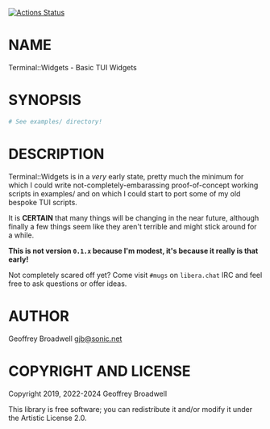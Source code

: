[![Actions Status](https://github.com/japhb/Terminal-Widgets/actions/workflows/test.yml/badge.svg)](https://github.com/japhb/Terminal-Widgets/actions)

NAME
====

Terminal::Widgets - Basic TUI Widgets

SYNOPSIS
========

```raku
# See examples/ directory!
```

DESCRIPTION
===========

Terminal::Widgets is in a *very* early state, pretty much the minimum for which I could write not-completely-embarassing proof-of-concept working scripts in examples/ and on which I could start to port some of my old bespoke TUI scripts.

It is **CERTAIN** that many things will be changing in the near future, although finally a few things seem like they aren't terrible and might stick around for a while.

**This is not version `0.1.x` because I'm modest, it's because it really is that early!**

Not completely scared off yet? Come visit `#mugs` on `libera.chat` IRC and feel free to ask questions or offer ideas.

AUTHOR
======

Geoffrey Broadwell <gjb@sonic.net>

COPYRIGHT AND LICENSE
=====================

Copyright 2019, 2022-2024 Geoffrey Broadwell

This library is free software; you can redistribute it and/or modify it under the Artistic License 2.0.

